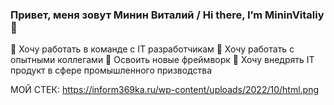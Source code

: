 
### Привет, меня зовут Минин Виталий / Hi there, I’m MininVitaliy 👋

🔭 Хочу работать в команде с IT разработчикам
🤔 Хочу работать с опытными коллегами
🌱 Освоить новые фреймворк
💬 Хочу внедрять IT продукт в сфере промышленного призводства

МОЙ СТЕК:
https://inform369ka.ru/wp-content/uploads/2022/10/html.png

<!--


**MininVitaliy/MininVitaliy** is a ✨ _special_ ✨ repository because its `README.md` (this file) appears on your GitHub profile.

Here are some ideas to get you started:

- 🔭 I’m currently working on ...
- 🌱 I’m currently learning ...
- 👯 I’m looking to collaborate on ...
- 🤔 I’m looking for help with ...
- 💬 Ask me about ...
- 📫 How to reach me: ...
- 😄 Pronouns: ...
- ⚡ Fun fact: ...
-->
